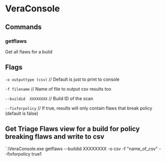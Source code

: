 # VeraConsole

## Commands
### getflaws 
Get all flaws for a build


## Flags
`-o outputtype (csv)`	// Default is just to print to console

`-f filename`			// Name of file to output csv results too

`--buildid	XXXXXXXX`	// Build ID of the scan

`--fixforpolicy`		// If true, results will only contain flaws that break policy (default is false)

## Get Triage Flaws view for a build for policy breaking flaws and write to csv
`.\VeraConsole.exe getflaws --buildid XXXXXXXX -o csv -f "name_of_csv" --fixforpolicy true1

